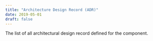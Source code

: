 ```yaml
---
title: "Architecture Design Record (ADR)"
date: 2019-05-01
draft: false
---
```


The list of all architectural design record defined for the component.
